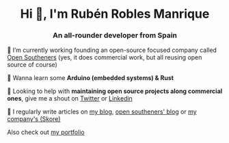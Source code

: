 <h1 align="center">Hi 👋, I'm Rubén Robles Manrique</h1>
<h3 align="center">An all-rounder developer from Spain</h3>

🔭 I’m currently working founding an open-source focused company called [Open Southeners](https://github.com/open-southeners) (yes, it does commercial work, but all reusing open source of course)

🌱 Wanna learn some **Arduino (embedded systems) & Rust**

🤝 Looking to help with **maintaining open source projects along commercial ones**, give me a shout on [Twitter](https://twitter.com/D8vjork) or [Linkedin](https://www.linkedin.com/in/d8vjork/)

📝 I regularly write articles on [my blog](https://blog.d8vjork.com), [open southeners' blog](https://opensoutheners.com) or [my company's (Skore)](https://skorelabs.medium.com)

Also check out [my portfolio](https://d8vjork.com)
